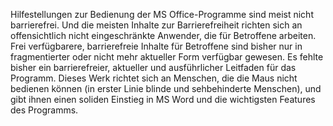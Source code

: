 Hilfestellungen zur Bedienung der MS Office-Programme sind meist nicht barrierefrei. Und die meisten Inhalte zur Barrierefreiheit richten sich an offensichtlich nicht eingeschränkte Anwender, die für Betroffene arbeiten.
Frei verfügbarere, barrierefreie Inhalte für Betroffene sind bisher nur in fragmentierter oder nicht mehr aktueller Form verfügbar gewesen.
Es fehlte bisher ein barrierefreier, aktueller und ausführlicher Leitfaden für das Programm.
Dieses Werk richtet sich an Menschen, die die Maus nicht bedienen können (in erster Linie blinde und sehbehinderte Menschen), und gibt ihnen einen soliden Einstieg in MS Word und die wichtigsten Features des Programms.
